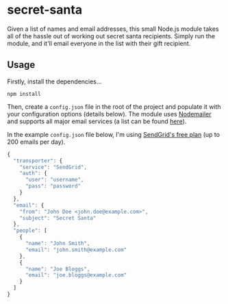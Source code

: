# secret-santa

Given a list of names and email addresses, this small Node.js module takes all of the hassle out of working out secret santa recipients. Simply run the module, and it'll email everyone in the list with their gift recipient.

## Usage

Firstly, install the dependencies...

    npm install

Then, create a `config.json` file in the root of the project and populate it with your configuration options (details below). The module uses [Nodemailer](http://www.nodemailer.com/) and supports all major email services (a list can be found [here](https://github.com/andris9/nodemailer-wellknown#supported-services)).

In the example `config.json` file below, I'm using [SendGrid's free plan](https://sendgrid.com/user/signup) (up to 200 emails per day).

```javascript
{
  "transporter": {
    "service": "SendGrid",
    "auth": {
      "user": "username",
      "pass": "password"
    }
  },
  "email": {
    "from": "John Doe <john.doe@example.com>",
    "subject": "Secret Santa"
  },
  "people": [
    {
      "name": "John Smith",
      "email": "john.smith@example.com"
    },
    {
      "name": "Joe Bloggs",
      "email": "joe.bloggs@example.com"
    }
  ]
}
```
